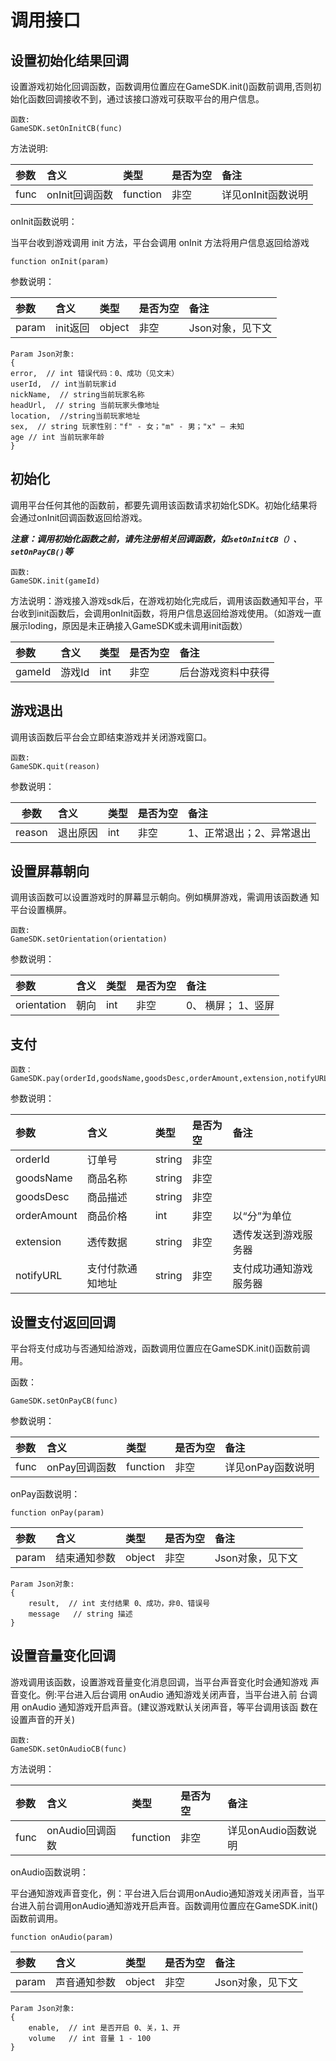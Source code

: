 # 调用接口

## 设置初始化结果回调

设置游戏初始化回调函数，函数调用位置应在GameSDK.init\(\)函数前调用,否则初始化函数回调接收不到，通过该接口游戏可获取平台的用户信息。

```text
函数:
GameSDK.setOnInitCB(func)
```

方法说明:

| **参数** | **含义** | **类型** | **是否为空** | **备注** |
| :--- | :--- | :--- | :--- | :--- |
| func | onInit回调函数 | function | 非空 | 详见onInit函数说明 |

onInit函数说明：

当平台收到游戏调用 init 方法，平台会调用 onInit 方法将用户信息返回给游戏

```text
function onInit(param)
```

参数说明：

| **参数** | **含义** | **类型** | **是否为空** | **备注** |
| :--- | :--- | :--- | :--- | :--- |
| param | init返回 | object | 非空 | Json对象，见下文 |

```text
Param Json对象:
{
error,  // int 错误代码：0、成功（见文末）
userId,  // int当前玩家id
nickName,  // string当前玩家名称
headUrl,  // string 当前玩家头像地址
location,  //string当前玩家地址
sex,  // string 玩家性别："f" - 女；"m" - 男；"x" – 未知
age // int 当前玩家年龄
}
```

## 初始化

调用平台任何其他的函数前，都要先调用该函数请求初始化SDK。初始化结果将会通过onInit回调函数返回给游戏。

_**注意：调用初始化函数之前，请先注册相关回调函数，如`setOnInitCB（）、setOnPayCB()`等**_

```text
函数:
GameSDK.init(gameId)
```

方法说明：游戏接入游戏sdk后，在游戏初始化完成后，调用该函数通知平台，平台收到init函数后，会调用onInit函数，将用户信息返回给游戏使用。（如游戏一直展示loding，原因是未正确接入GameSDK或未调用init函数）

| **参数** | **含义** | **类型** | **是否为空** | **备注** |
| :--- | :--- | :--- | :--- | :--- |
| gameId | 游戏Id | int | 非空 | 后台游戏资料中获得 |

## 游戏退出

调用该函数后平台会立即结束游戏并关闭游戏窗口。

```text
函数:
GameSDK.quit(reason)
```

参数说明：

| **参数** | **含义** | **类型** | **是否为空** | **备注** |
| :---: | :--- | :--- | :--- | :--- |
| reason | 退出原因 | int | 非空 | 1、正常退出；2、异常退出 |

## 设置屏幕朝向

调用该函数可以设置游戏时的屏幕显示朝向。例如横屏游戏，需调用该函数通 知平台设置横屏。

```text
函数:
GameSDK.setOrientation(orientation)
```

参数说明：

| **参数** | **含义** | **类型** | **是否为空** | **备注** |
| :--- | :--- | :--- | :--- | :--- |
| orientation | 朝向 | int | 非空 | 0、 横屏； 1、竖屏 |

## 支付

```text
函数：
GameSDK.pay(orderId,goodsName,goodsDesc,orderAmount,extension,notifyURL)
```

参数说明：

| **参数** | **含义** | **类型** | **是否为空** | **备注** |
| :--- | :--- | :--- | :--- | :--- |
| orderId | 订单号 | string | 非空 |  |
| goodsName | 商品名称 | string | 非空 |  |
| goodsDesc | 商品描述 | string | 非空 |  |
| orderAmount | 商品价格 | int | 非空 | 以“分”为单位 |
| extension | 透传数据 | string | 非空 | 透传发送到游戏服务器 |
| notifyURL | 支付付款通知地址 | string | 非空 | 支付成功通知游戏服务器 |

## 设置支付返回回调

平台将支付成功与否通知给游戏，函数调用位置应在GameSDK.init\(\)函数前调用。

函数：

```text
GameSDK.setOnPayCB(func)
```

参数说明：

| **参数** | **含义** | **类型** | **是否为空** | **备注** |
| :--- | :--- | :--- | :--- | :--- |
| func | onPay回调函数 | function | 非空 | 详见onPay函数说明 |

onPay函数说明：

```text
function onPay(param)
```

| **参数** | **含义** | **类型** | **是否为空** | **备注** |
| :--- | :--- | :--- | :--- | :--- |
| param | 结束通知参数 | object | 非空 | Json对象，见下文 |

```text
Param Json对象:
{
    result,  // int 支付结果 0、成功，非0、错误号
    message   // string 描述
}
```

## 设置音量变化回调

游戏调用该函数，设置游戏音量变化消息回调，当平台声音变化时会通知游戏 声音变化。例:平台进入后台调用 onAudio 通知游戏关闭声音，当平台进入前 台调用 onAudio 通知游戏开启声音。\(建议游戏默认关闭声音，等平台调用该函 数在设置声音的开关\)

```text
函数:
GameSDK.setOnAudioCB(func)
```

方法说明：

| **参数** | **含义** | **类型** | **是否为空** | **备注** |
| :--- | :--- | :--- | :--- | :--- |
| func | onAudio回调函数 | function | 非空 | 详见onAudio函数说明 |

onAudio函数说明：

平台通知游戏声音变化，例：平台进入后台调用onAudio通知游戏关闭声音，当平台进入前台调用onAudio通知游戏开启声音。函数调用位置应在GameSDK.init\(\)函数前调用。

```text
function onAudio(param)
```

| **参数** | **含义** | **类型** | **是否为空** | **备注** |
| :--- | :--- | :--- | :--- | :--- |
| param | 声音通知参数 | object | 非空 | Json对象，见下文 |

```text
Param Json对象:
{
    enable,  // int 是否开启 0、关，1、开
    volume   // int 音量 1 - 100
}
```

